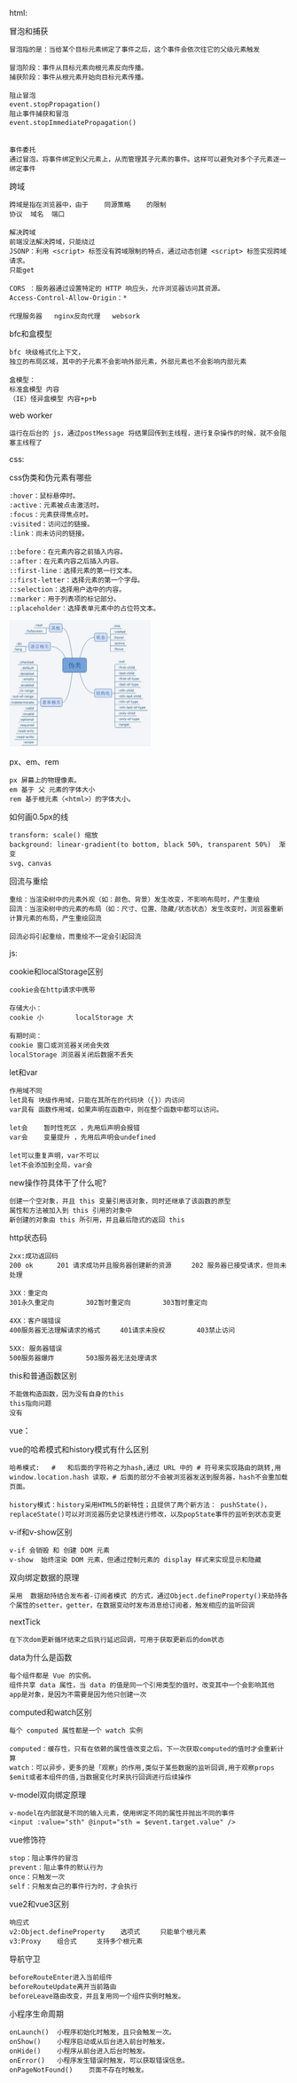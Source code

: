 html:

冒泡和捕获

~~~
冒泡指的是：当给某个目标元素绑定了事件之后，这个事件会依次往它的父级元素触发

冒泡阶段：事件从目标元素向根元素反向传播。
捕获阶段：事件从根元素开始向目标元素传播。

阻止冒泡
event.stopPropagation()
阻止事件捕获和冒泡
event.stopImmediatePropagation()


事件委托
通过冒泡，将事件绑定到父元素上，从而管理其子元素的事件。这样可以避免对多个子元素逐一绑定事件
~~~



跨域
~~~
跨域是指在浏览器中，由于	同源策略	的限制
协议	域名	端口

解决跨域
前端没法解决跨域，只能绕过
JSONP：利用 <script> 标签没有跨域限制的特点，通过动态创建 <script> 标签实现跨域请求。
只能get

CORS ：服务器通过设置特定的 HTTP 响应头，允许浏览器访问其资源。
Access-Control-Allow-Origin：*

代理服务器	nginx反向代理	websork
~~~



bfc和盒模型

~~~
bfc 块级格式化上下文，
独立的布局区域，其中的子元素不会影响外部元素，外部元素也不会影响内部元素

盒模型：
标准盒模型 内容
（IE）怪异盒模型 内容+p+b
~~~



web worker

~~~
运行在后台的 js，通过postMessage 将结果回传到主线程，进行复杂操作的时候，就不会阻塞主线程了
~~~







css:

css伪类和伪元素有哪些

~~~
:hover：鼠标悬停时。
:active：元素被点击激活时。
:focus：元素获得焦点时。
:visited：访问过的链接。
:link：尚未访问的链接。

::before：在元素内容之前插入内容。
::after：在元素内容之后插入内容。
::first-line：选择元素的第一行文本。
::first-letter：选择元素的第一个字母。
::selection：选择用户选中的内容。
::marker：用于列表项的标记部分。
::placeholder：选择表单元素中的占位符文本。
~~~

<img src="./assets/112146.png" alt="img" style="zoom:25%;" />



px、em、rem

~~~
px 屏幕上的物理像素。
em 基于 父 元素的字体大小
rem 基于根元素（<html>）的字体大小。
~~~



如何画0.5px的线

~~~
transform: scale() 缩放
background: linear-gradient(to bottom, black 50%, transparent 50%)	渐变
svg、canvas

~~~



回流与重绘

~~~
重绘：当渲染树中的元素外观（如：颜色、背景）发生改变，不影响布局时，产生重绘
回流：当渲染树中的元素的布局（如：尺寸、位置、隐藏/状态状态）发生改变时，浏览器重新计算元素的布局，产生重绘回流

回流必将引起重绘，而重绘不一定会引起回流
~~~







js:

cookie和localStorage区别

~~~
cookie会在http请求中携带

存储大小：
cookie 小		localStorage 大

有期时间：
cookie 窗口或浏览器关闭会失效
localStorage 浏览器关闭后数据不丢失
~~~



let和var

~~~
作用域不同
let具有 块级作用域，只能在其所在的代码块（{}）内访问
var具有 函数作用域，如果声明在函数中，则在整个函数中都可以访问。

let会	暂时性死区 ，先用后声明会报错
var会	变量提升 ，先用后声明会undefined

let可以重复声明，var不可以
let不会添加到全局，var会
~~~



new操作符具体干了什么呢?

~~~
创建一个空对象，并且 this 变量引用该对象，同时还继承了该函数的原型
属性和方法被加入到 this 引用的对象中
新创建的对象由 this 所引用，并且最后隐式的返回 this
~~~



http状态码
~~~
2xx:成功返回码
200	ok		201	请求成功并且服务器创建新的资源		202	服务器已接受请求，但尚未处理

3XX：重定向
301永久重定向		302暂时重定向		303暂时重定向

4XX：客户端错误
400服务器无法理解请求的格式		401请求未授权		403禁止访问

5XX: 服务器错误
500服务器爆炸		503服务器无法处理请求
~~~



this和普通函数区别
~~~
不能做构造函数，因为没有自身的this
this指向问题
没有
~~~







vue：

vue的哈希模式和history模式有什么区别

~~~
哈希模式:	#	和后面的字符称之为hash,通过 URL 中的 # 符号来实现路由的跳转,用 window.location.hash 读取，# 后面的部分不会被浏览器发送到服务器，hash不会重加载页面。

history模式：history采用HTML5的新特性；且提供了两个新方法： pushState()， replaceState()可以对浏览器历史记录栈进行修改，以及popState事件的监听到状态变更
~~~



v-if和v-show区别
~~~
v-if 会销毁 和 创建 DOM 元素
v-show  始终渲染 DOM 元素，但通过控制元素的 display 样式来实现显示和隐藏
~~~



双向绑定数据的原理

~~~
采用	数据劫持结合发布者-订阅者模式	的方式，通过Object.defineProperty()来劫持各个属性的setter，getter，在数据变动时发布消息给订阅者，触发相应的监听回调
~~~



nextTick

~~~
在下次dom更新循环结束之后执行延迟回调，可用于获取更新后的dom状态
~~~



data为什么是函数

~~~
每个组件都是 Vue 的实例。
组件共享 data 属性，当 data 的值是同一个引用类型的值时，改变其中一个会影响其他
app是对象，是因为不需要是因为他只创建一次
~~~



computed和watch区别

```
每个 computed 属性都是一个 watch 实例

computed：缓存性，只有在依赖的属性值改变之后，下一次获取computed的值时才会重新计算
watch：可以异步，更多的是「观察」的作用,类似于某些数据的监听回调,用于观察props $emit或者本组件的值,当数据变化时来执行回调进行后续操作
```



v-model双向绑定原理

~~~
v-model在内部就是不同的输入元素，使用绑定不同的属性并抛出不同的事件
<input :value="sth" @input="sth = $event.target.value" /> 
~~~



vue修饰符

~~~
stop：阻止事件的冒泡
prevent：阻止事件的默认行为
once：只触发一次
self：只触发自己的事件行为时，才会执行
~~~



vue2和vue3区别

~~~
响应式
v2:Object.defineProperty	选项式		只能单个根元素
v3:Proxy	组合式		支持多个根元素

~~~



导航守卫

~~~
beforeRouteEnter进入当前组件
beforeRouteUpdate离开当前路由
beforeLeave路由改变，并且复用同一个组件实例时触发。
~~~






小程序生命周期

~~~
onLaunch()	小程序初始化时触发，且只会触发一次。
onShow()	小程序启动或从后台进入前台时触发。
onHide()	小程序从前台进入后台时触发。
onError()	小程序发生错误时触发，可以获取错误信息。
onPageNotFound()	页面不存在时触发。

~~~

